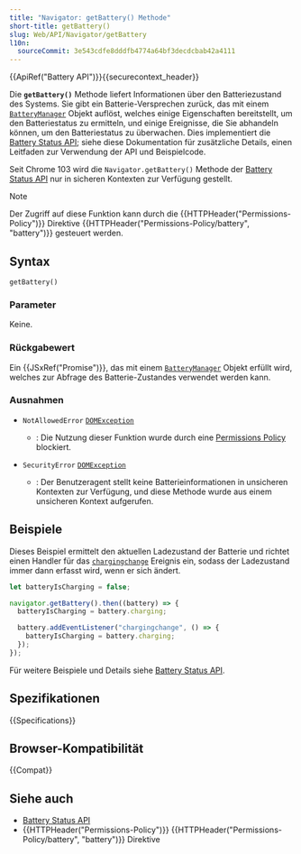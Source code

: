```yaml
---
title: "Navigator: getBattery() Methode"
short-title: getBattery()
slug: Web/API/Navigator/getBattery
l10n:
  sourceCommit: 3e543cdfe8dddfb4774a64bf3decdcbab42a4111
---
```


{{ApiRef("Battery API")}}{{securecontext_header}}

Die **`getBattery()`** Methode liefert Informationen über den Batteriezustand des Systems.
Sie gibt ein Batterie-Versprechen zurück, das mit einem [`BatteryManager`](/de/docs/Web/API/BatteryManager) Objekt auflöst, welches einige Eigenschaften bereitstellt, um den Batteriestatus zu ermitteln, und einige Ereignisse, die Sie abhandeln können, um den Batteriestatus zu überwachen.
Dies implementiert die [Battery Status API](/de/docs/Web/API/Battery_Status_API); siehe diese Dokumentation für zusätzliche Details, einen Leitfaden zur Verwendung der API und Beispielcode.

Seit Chrome 103 wird die `Navigator.getBattery()` Methode der [Battery Status API](/de/docs/Web/API/Battery_Status_API) nur in sicheren Kontexten zur Verfügung gestellt.

> [!NOTE]
> Der Zugriff auf diese Funktion kann durch die {{HTTPHeader("Permissions-Policy")}} Direktive {{HTTPHeader("Permissions-Policy/battery", "battery")}} gesteuert werden.

## Syntax

```js-nolint
getBattery()
```

### Parameter

Keine.

### Rückgabewert

Ein {{JSxRef("Promise")}}, das mit einem [`BatteryManager`](/de/docs/Web/API/BatteryManager) Objekt erfüllt wird, welches zur Abfrage des Batterie-Zustandes verwendet werden kann.

### Ausnahmen

- `NotAllowedError` [`DOMException`](/de/docs/Web/API/DOMException)

  - : Die Nutzung dieser Funktion wurde durch eine [Permissions Policy](/de/docs/Web/HTTP/Guides/Permissions_Policy) blockiert.

- `SecurityError` [`DOMException`](/de/docs/Web/API/DOMException)
  - : Der Benutzeragent stellt keine Batterieinformationen in unsicheren Kontexten zur Verfügung, und diese Methode wurde aus einem unsicheren Kontext aufgerufen.

## Beispiele

Dieses Beispiel ermittelt den aktuellen Ladezustand der Batterie und richtet einen Handler für das [`chargingchange`](/de/docs/Web/API/BatteryManager/chargingchange_event) Ereignis ein, sodass der Ladezustand immer dann erfasst wird, wenn er sich ändert.

```js
let batteryIsCharging = false;

navigator.getBattery().then((battery) => {
  batteryIsCharging = battery.charging;

  battery.addEventListener("chargingchange", () => {
    batteryIsCharging = battery.charging;
  });
});
```

Für weitere Beispiele und Details siehe [Battery Status API](/de/docs/Web/API/Battery_Status_API).

## Spezifikationen

{{Specifications}}

## Browser-Kompatibilität

{{Compat}}

## Siehe auch

- [Battery Status API](/de/docs/Web/API/Battery_Status_API)
- {{HTTPHeader("Permissions-Policy")}} {{HTTPHeader("Permissions-Policy/battery", "battery")}} Direktive
